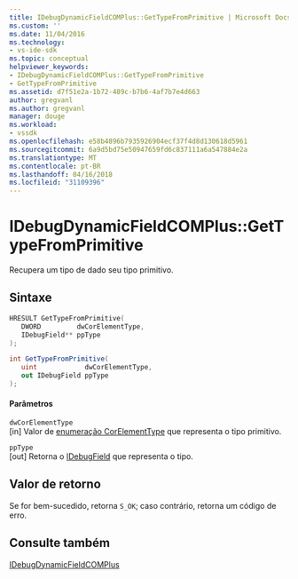 ```yaml
---
title: IDebugDynamicFieldCOMPlus::GetTypeFromPrimitive | Microsoft Docs
ms.custom: ''
ms.date: 11/04/2016
ms.technology:
- vs-ide-sdk
ms.topic: conceptual
helpviewer_keywords:
- IDebugDynamicFieldCOMPlus::GetTypeFromPrimitive
- GetTypeFromPrimitive
ms.assetid: d7f51e2a-1b72-489c-b7b6-4af7b7e4d663
author: gregvanl
ms.author: gregvanl
manager: douge
ms.workload:
- vssdk
ms.openlocfilehash: e58b4896b7935926904ecf37f4d8d130618d5961
ms.sourcegitcommit: 6a9d5bd75e50947659fd6c837111a6a547884e2a
ms.translationtype: MT
ms.contentlocale: pt-BR
ms.lasthandoff: 04/16/2018
ms.locfileid: "31109396"
---
```

# <a name="idebugdynamicfieldcomplusgettypefromprimitive"></a>IDebugDynamicFieldCOMPlus::GetTypeFromPrimitive
Recupera um tipo de dado seu tipo primitivo.  
  
## <a name="syntax"></a>Sintaxe  
  
```cpp  
HRESULT GetTypeFromPrimitive(  
   DWORD         dwCorElementType,  
   IDebugField** ppType  
);  
```  
  
```csharp  
int GetTypeFromPrimitive(  
   uint            dwCorElementType,  
   out IDebugField ppType  
);  
```  
  
#### <a name="parameters"></a>Parâmetros  
 `dwCorElementType`  
 [in] Valor de [enumeração CorElementType](/dotnet/framework/unmanaged-api/metadata/corelementtype-enumeration) que representa o tipo primitivo.  
  
 `ppType`  
 [out] Retorna o [IDebugField](../../../extensibility/debugger/reference/idebugfield.md) que representa o tipo.  
  
## <a name="return-value"></a>Valor de retorno  
 Se for bem-sucedido, retorna `S_OK`; caso contrário, retorna um código de erro.  
  
## <a name="see-also"></a>Consulte também  
 [IDebugDynamicFieldCOMPlus](../../../extensibility/debugger/reference/idebugdynamicfieldcomplus.md)